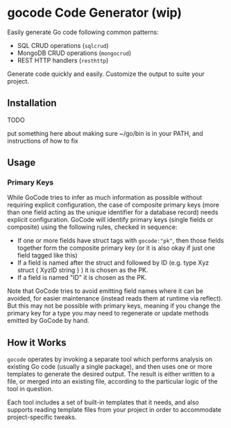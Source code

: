 # gocode Code Generator (wip)

Easily generate Go code following common patterns:

* SQL CRUD operations (`sqlcrud`)
* MongoDB CRUD operations (`mongocrud`)
* REST HTTP handlers (`resthttp`)

Generate code quickly and easily.  Customize the output to suite your project.

## Installation

TODO

put something here about making sure ~/go/bin is in your PATH, and instructions of how to fix

## Usage

### Primary Keys

While GoCode tries to infer as much information as possible without requiring explicit configuration,
the case of composite primary keys (more than one field acting as the unique identifier for a database record)
needs explicit configuration.  GoCode will identify primary keys (single fields or composite) using the following rules,
checked in sequence:

- If one or more fields have struct tags with `gocode:"pk"`, then those fields together form the composite primary key (or it is also okay if just one field tagged like this)
- If a field is named after the struct and followed by ID (e.g. type Xyz struct { XyzID string } ) it is chosen as the PK.
- If a field is named "ID" it is chosen as the PK.

Note that GoCode tries to avoid emitting field names where it can be avoided, for easier maintenance (instead reads them at runtime via reflect). But this may not be possible with primary keys, meaning if you change the primary key for a type you may need to regenerate or update methods emitted by GoCode by hand.

## How it Works

`gocode` operates by invoking a separate tool which performs analysis on existing Go code (usually a single package), and then uses one or more templates to generate the desired output.  The result is either written to a file, or merged into an existing file, according to the particular logic of the tool in question.

Each tool includes a set of built-in templates that it needs, and also supports reading template files from your project in order to accommodate project-specific tweaks.

<!--
## Notes

TODO:
* sqlcrud mvp:
  - set up test harness so we can run through tmpl generation DONE (COMPILES)
  - debug mysql startup/connection DONE
  - get pressly goose migrations working
    - add option to specify migrations package, with appropriate default logic ("migrations" next to the store folder) DONE
    - make template for go file generation with example from https://github.com/pressly/goose#embedded-sql-migrations (SetBaseFS goes in init()) DONE
    - add logic to create one empty migration file if no files in migration dir DONE
    - main_test.go needs to include writing a table migration file, just like it writes types.go DONE
    - update test to emit the correct import and call goose.Up() (after each db create) DONE
  - mysql docker test case DONE
  - attach tx to context DONE
  - write out crud templates using sqlx
    - separate transaction test case DONE
    - Insert DONE
    - SelectByID DONE
    - Delete DONE
    - Update DONE
    - Select DONE
    - Count DONE
    - SelectCursor DONE
  - punchlist
    - try a few command line commands and make sure the basic stuff works
  - implement helpers in mongocrud (maybe move to backlog)
  	- idAssign
	  - createTimeTouch
	  - updateTimeTouch
	  - storeValidate
  - mongo Count() needs sort also just like SQL so it can determine the index (move to backlog)
  - backlog: break up the tests so they track with which methods are included, and add the options too (-create, -read, etc.)
* Handlers
  - see if we can express permissions with a super simple interface abstraction, e.g. CanRead(interface{}) bool, etc.
    it should be optional, but could let us have perms from the get-go without
  - both PUT and PATCH support
  - querying should default to "normal" way but have a few lines of commented code to switch to cursor
  - we can probably incorporate the key aspects of werr as helper methods - probably too simple to introduce a dependency
    - probably we should support the wrapped return value approach but also a simple helper method or two for outputting
      errors with a public message (since the controller usually handles that anyway), this way the only interface thing
      we need is the HTTP status code
    - or maybe not even bother with the wrapped error approach, as long as the helper methods are clear and simple
    - decide what to do with the other options: ID, location info
    - longer version, still good: if err != nil { w.WriteStatus(statusCode(err)); w.Write(logErr(err)); return }
    - maybe a bit more compact: if err != nil { writeErrf(w, 0, err, "something went wrong: %d", n) }
    - should there also be a writeErr(w, 0, err), what about writeErr(w, 0, err, "public message")
    - 0 means extract status from err or 500
    - writeErr can itself have the file:line and ID stuff in there, maybe file:line commented out by default
    - maybe we don't need wrap function at all
    - writeErrf(w http.ResponseWriter, status int, err error, responseFormat string, args ...interface{})
      - if status is 0 detect from err or 500
      - if err is nil then don't log
      - if responseFormat is "" then don't write to output
* Implement "gocode"
  - See if we can obviate the need for the UI entirely by making the commands just target the file name, and use the folders (as well as settings) to infer which tools and the various settings.
  - If we need to have some interactive stuff in there too that could be okay also (Did you mean X as the folder for ABC? [Y/n])
* Decide what we want to do about main program, need at least something for that
* Implement custom template support - ideally an option would write the default template (files) to a well-known location and it could be edited frmo there.
* Add to backlog:
  - HTTPStatusCode should probably go away and instead just check for things like sql.ErrNoRows, etc. in writeErr
  - fix -dry-run on all programs so -dry-run doesn't accept args, use -dry-run-html if neeeded
* UI (if still needed)
  - common flags approach so we can communicate to the UI what each program needs
  - diff'ed (dry-run) output
* Clean up main README and make some decent exampels of how to use
* Anything we can do about API doc?  Maybe something to generate what Swagger needs?

---

* we should add Vugu UI generation!

* multiple templates - so either when you install or just in general you can select from multiple sets of templates, e.g. the sqlcrud generator can be sqlx, dbr, etc.

* maybe there's a dryrun mode where the input can be the os filesystem but the output can be something in memory, and so
  allow us to create a full preview of the various changes

* gocode is the command
* gocode mongo-crud would invoke gocode-mongo-crud or similar
* the specific tool analyzes the code (usually a package) and performs some actions based on templates
* templates can be built-in or customized per project by putting template files in .gocode (should be a command to install them)
( gocode ui - should launch a browser and give command examples for each of the various things - could it produce a preview? that'd be really cool, also examples, also auto completion
* need to standardize on a help system and ui system that gocode can use to glean info from, or use json or something
* provide plugins and templates for: sqlstore crud, mongodb crud, http handler crud
* tests for templates would be really useful as well - it's very easy to mess up a template and then not know it until you have to generate your next thing.  Verifying that the result at least compiles would be useful
* interactive prompts might be nice, but decide if this is more useful than having a UI or even just decent documentation with lots of examples

Example command lines:

gocode mongodbcrud -struct Workspace -file workspace.go -package ./mstore -create -read -list -update -delete -all

gocode mongodbcrud -install-templates

-->
